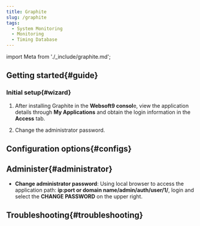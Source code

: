 ```yaml
---
title: Graphite
slug: /graphite
tags:
  - System Monitoring
  - Monitoring
  - Timing Database
---
```


import Meta from './_include/graphite.md';

<Meta name="meta" />

## Getting started{#guide}

### Initial setup{#wizard}

1. After installing Graphite in the **Websoft9 consol**e, view the application details through **My Applications** and obtain the login information in the **Access** tab. 

2. Change the administrator password.

## Configuration options{#configs}

## Administer{#administrator}

- **Change administrator password**: Using local browser to access the application path: **ip:port or domain name/admin/auth/user/1/**, login and  select the **CHANGE PASSWORD** on the upper right.

## Troubleshooting{#troubleshooting}

